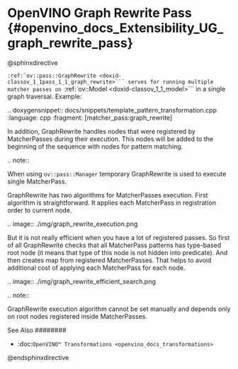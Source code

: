 # OpenVINO Graph Rewrite Pass {#openvino_docs_Extensibility_UG_graph_rewrite_pass}

@sphinxdirective

``:ref:`ov::pass::GraphRewrite <doxid-classov_1_1pass_1_1_graph_rewrite>``` serves for running multiple matcher passes on ``:ref:`ov::Model <doxid-classov_1_1_model>``` in a single graph traversal.
Example:

.. doxygensnippet:: docs/snippets/template_pattern_transformation.cpp
   :language: cpp
   :fragment: [matcher_pass:graph_rewrite]

In addition, GraphRewrite handles nodes that were registered by MatcherPasses during their execution. This nodes will be added to the beginning of the sequence with nodes for pattern matching.

.. note:: 

   When using `ov::pass::Manager` temporary GraphRewrite is used to execute single MatcherPass.

GraphRewrite has two algorithms for MatcherPasses execution. First algorithm is straightforward. It applies each MatcherPass in registration order to current node.

.. image:: ./img/graph_rewrite_execution.png

But it is not really efficient when you have a lot of registered passes. So first of all GraphRewrite checks that all MatcherPass patterns has type-based root node (it means that type of this node is not hidden into predicate).
And then creates map from registered MatcherPasses. That helps to avoid additional cost of applying each MatcherPass for each node.

.. image:: ./img/graph_rewrite_efficient_search.png

.. note::

   GraphRewrite execution algorithm cannot be set manually and depends only on root nodes registered inside MatcherPasses.

See Also
########

* :doc:`OpenVINO™ Transformations <openvino_docs_transformations>`

@endsphinxdirective

